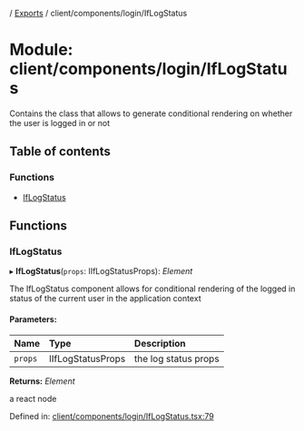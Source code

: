 [](../README.md) / [Exports](../modules.md) / client/components/login/IfLogStatus

# Module: client/components/login/IfLogStatus

Contains the class that allows to generate conditional rendering
on whether the user is logged in or not

## Table of contents

### Functions

- [IfLogStatus](client_components_login_iflogstatus.md#iflogstatus)

## Functions

### IfLogStatus

▸ **IfLogStatus**(`props`: IIfLogStatusProps): *Element*

The IfLogStatus component allows for conditional rendering of the
logged in status of the current user in the application context

#### Parameters:

Name | Type | Description |
:------ | :------ | :------ |
`props` | IIfLogStatusProps | the log status props   |

**Returns:** *Element*

a react node

Defined in: [client/components/login/IfLogStatus.tsx:79](https://github.com/onzag/itemize/blob/55e63f2c/client/components/login/IfLogStatus.tsx#L79)
